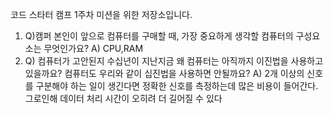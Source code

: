 코드 스타터 캠프 1주차 미션을 위한 저장소입니다.
1. Q)캠퍼 본인이 앞으로 컴퓨터를 구매할 때, 가장 중요하게 생각할 컴퓨터의 구성요소는 무엇인가요?
    A) CPU,RAM
3. Q) 컴퓨터가 고안된지 수십년이 지난지금 왜 컴퓨터는 아직까지 이진법을 사용하고 있을까요? 컴퓨터도 우리와 같이 십진법을 사용하면 안될까요?
    A) 2개 이상의 신호를 구분해야 하는 일이 생긴다면 정확한 신호를 측정하는데 많은 비용이 들어간다. 그로인해 
    데이터 처리 시간이 오히려 더 길어질 수 있다
